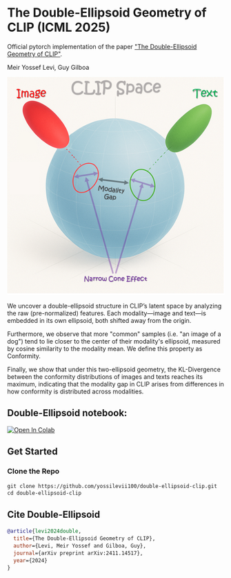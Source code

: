 # The Double-Ellipsoid Geometry of CLIP (ICML 2025)
	
Official pytorch implementation of the paper ["The Double-Ellipsoid Geometry of CLIP"](https://arxiv.org/abs/2411.14517).

Meir Yossef Levi, Guy Gilboa

<img src="./misc/teaser.png" width=600>

We uncover a double-ellipsoid structure in CLIP’s latent space by analyzing the raw (pre-normalized) features. Each modality—image and text—is embedded in its own ellipsoid, both shifted away from the origin.

Furthermore, we observe that more "common" samples (i.e. "an image of a dog") tend to lie closer to the center of their modality's ellipsoid, measured by cosine similarity to the modality mean. We define this property as Conformity.

Finally, we show that under this two-ellipsoid geometry, the KL-Divergence between the conformity distributions of images and texts reaches its maximum, indicating that the modality gap in CLIP arises from differences in how conformity is distributed across modalities.

## Double-Ellipsoid notebook:
[![Open In Colab](https://colab.research.google.com/assets/colab-badge.svg)](https://colab.research.google.com/gist/yossilevii100/ce4cae6c26e7c3d3358c4fb7dda3bec4/untitled5.ipynb)
## Get Started

### Clone the Repo
```shell
git clone https://github.com/yossilevii100/double-ellipsoid-clip.git
cd double-ellipsoid-clip
```

## Cite Double-Ellipsoid
```bibtex
@article{levi2024double,
  title={The Double-Ellipsoid Geometry of CLIP},
  author={Levi, Meir Yossef and Gilboa, Guy},
  journal={arXiv preprint arXiv:2411.14517},
  year={2024}
}
```


